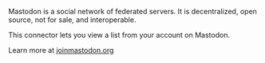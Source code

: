 
Mastodon is a social network of federated servers. It is decentralized, open source, not for sale, and interoperable.

This connector lets you view a list from your account on Mastodon.

Learn more at [joinmastodon.org](https://joinmastodon.org)
